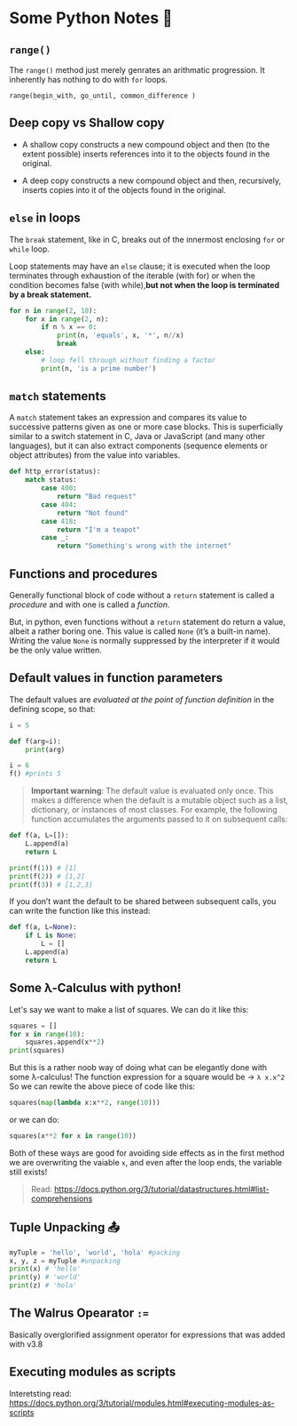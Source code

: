 # Some Python Notes 🐍
## `range()`
The `range()` method just merely genrates an arithmatic progression. It inherently has nothing to do with `for` loops. 
```
range(begin_with, go_until, common_difference )
```
## Deep copy vs Shallow copy 
- A shallow copy constructs a new compound object and then (to the extent possible) inserts references into it to the objects found in the original.

- A deep copy constructs a new compound object and then, recursively, inserts copies into it of the objects found in the original.

## `else` in loops 
The `break` statement, like in C, breaks out of the innermost enclosing `for` or `while` loop.

Loop statements may have an `else` clause; it is executed when the loop terminates through exhaustion of the iterable (with for) or when the condition becomes false (with while),**but not when the loop is terminated by a break statement.**

```py
for n in range(2, 10):
    for x in range(2, n):
        if n % x == 0:
            print(n, 'equals', x, '*', n//x)
            break
    else:
        # loop fell through without finding a factor
        print(n, 'is a prime number')
```

## `match` statements 
A `match` statement takes an expression and compares its value to successive patterns given as one or more case blocks. This is superficially similar to a switch statement in C, Java or JavaScript (and many other languages), but it can also extract components (sequence elements or object attributes) from the value into variables.
```py
def http_error(status):
    match status:
        case 400:
            return "Bad request"
        case 404:
            return "Not found"
        case 418:
            return "I'm a teapot"
        case _:
            return "Something's wrong with the internet"
```
## Functions and procedures 
Generally functional block of code without a `return` statement is called a *procedure* and with one is called a *function*. 

But, in python, even functions without a `return` statement do return a value, albeit a rather boring one. This value is called `None` (it’s a built-in name). Writing the value `None` is normally suppressed by the interpreter if it would be the only value written.

## Default values in function parameters 
The default values are *evaluated at the point of function definition* in the defining scope, so that: 
```py 
i = 5

def f(arg=i):
    print(arg)

i = 6
f() #prints 5
```
>**Important warning**: The default value is evaluated only once. This makes a difference when the default is a mutable object such as a list, dictionary, or instances of most classes. For example, the following function accumulates the arguments passed to it on subsequent calls:
```py 
def f(a, L=[]):
    L.append(a)
    return L

print(f(1)) # [1]
print(f(2)) # [1,2]
print(f(3)) # [1,2,3]
``` 
If you don’t want the default to be shared between subsequent calls, you can write the function like this instead:

```py
def f(a, L=None):
    if L is None:
        L = []
    L.append(a)
    return L
```
## Some λ-Calculus with python! 

Let's say we want to make a list of squares. We can do it like this: 
```py 
squares = []
for x in range(10): 
    squares.append(x**2)
print(squares) 
```
But this is a rather noob way of doing what can be elegantly done with some λ-calculus! 
The function expression for a square would be -> `λ x.x^2`
So we can rewite the above piece of code like this: 
```py
squares(map(lambda x:x**2, range(10))) 
```
or we can do: 
```py 
squares(x**2 for x in range(10))
```
Both of these ways are good for avoiding side effects as in the first method we are overwriting the vaiable `x`, and even after the loop ends, the variable still exists! 

> Read: https://docs.python.org/3/tutorial/datastructures.html#list-comprehensions

## Tuple Unpacking 📤
```py 
myTuple = 'hello', 'world', 'hola' #packing
x, y, z = myTuple #unpacking 
print(x) # 'hello' 
print(y) # 'world' 
print(z) # 'hola' 
```

## The Walrus Opearator `:=`
Basically overglorified assignment operator for expressions that was added with v3.8

## Executing modules as scripts 
Interetsting read: https://docs.python.org/3/tutorial/modules.html#executing-modules-as-scripts
 